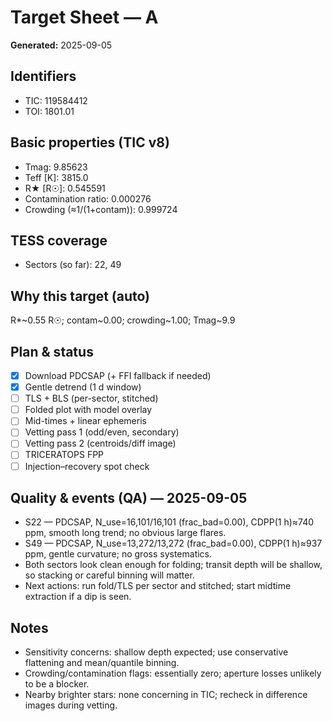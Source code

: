 # Target Sheet — A

**Generated:** 2025-09-05

## Identifiers
- TIC: 119584412
- TOI: 1801.01

## Basic properties (TIC v8)
- Tmag: 9.85623
- Teff [K]: 3815.0
- R★ [R☉]: 0.545591
- Contamination ratio: 0.000276
- Crowding (≈1/(1+contam)): 0.999724

## TESS coverage
- Sectors (so far): 22, 49

## Why this target (auto)
R*~0.55 R☉; contam~0.00; crowding~1.00; Tmag~9.9

## Plan & status
- [x] Download PDCSAP (+ FFI fallback if needed)
- [x] Gentle detrend (1 d window)
- [ ] TLS + BLS (per-sector, stitched)
- [ ] Folded plot with model overlay
- [ ] Mid-times + linear ephemeris
- [ ] Vetting pass 1 (odd/even, secondary)
- [ ] Vetting pass 2 (centroids/diff image)
- [ ] TRICERATOPS FPP
- [ ] Injection–recovery spot check

## Quality & events (QA) — 2025-09-05
- S22 — PDCSAP, N_use=16,101/16,101 (frac_bad=0.00), CDPP(1 h)≈740 ppm, smooth long trend; no obvious large flares.
- S49 — PDCSAP, N_use=13,272/13,272 (frac_bad=0.00), CDPP(1 h)≈937 ppm, gentle curvature; no gross systematics.
- Both sectors look clean enough for folding; transit depth will be shallow, so stacking or careful binning will matter.
- Next actions: run fold/TLS per sector and stitched; start midtime extraction if a dip is seen.

## Notes
- Sensitivity concerns: shallow depth expected; use conservative flattening and mean/quantile binning.
- Crowding/contamination flags: essentially zero; aperture losses unlikely to be a blocker.
- Nearby brighter stars: none concerning in TIC; recheck in difference images during vetting.
